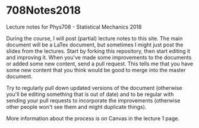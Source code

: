 # 708Notes2018
Lecture notes for Phys708 - Statistical Mechanics 2018

During the course, I will post (partial) lecture notes to this site. The main document will be a LaTex document, but sometimes I might just post the slides from the lectures. Start by forking this repository, then start editing it and improving it. When you've made some improvements to the documents or added some new content, send a pull request. This tells me that you have some new content that you think would be good to merge into the master document.

Try to regularly pull down updated versions of the document (otherwise you'll be editing something that is out of date) and to be regular with sending your pull requests to incorporate the improvements (otherwise other people won't see them and might duplicate things).

More information about the process is on Canvas in the lecture 1 page.
